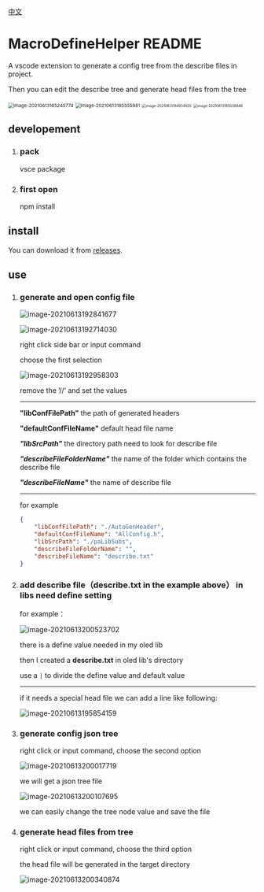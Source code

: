 [中文](./README_CN.md)

# MacroDefineHelper README

A vscode extension to generate a config tree from the describe files in project.

Then you can edit the describe tree and generate head files from the tree

<img src="https://hanbaoaaa.xyz/tuchuang/images/2021/06/13/image-20210613185245774.png" alt="image-20210613185245774" style="zoom:67%;" />

<img src="https://hanbaoaaa.xyz/tuchuang/images/2021/06/13/image-20210613185555981.png" alt="image-20210613185555981" style="zoom: 67%;" />

<img src="https://hanbaoaaa.xyz/tuchuang/images/2021/06/13/image-20210613184934920.png" alt="image-20210613184934920" style="zoom:50%;" />

<img src="https://hanbaoaaa.xyz/tuchuang/images/2021/06/13/image-20210613185038846.png" alt="image-20210613185038846" style="zoom:50%;" />

## developement

1. ### pack

   vsce package

2. ### first open

   npm install

## install

You can download it from [releases](https://github.com/ActivePeter/MacroDefineHelper-vscode/releases/tag/0.0.2).

## use

1. ### generate and open config file

   ![image-20210613192841677](https://hanbaoaaa.xyz/tuchuang/images/2021/06/13/image-20210613192841677.png)

   ![image-20210613192714030](https://hanbaoaaa.xyz/tuchuang/images/2021/06/13/image-20210613192714030.png)

   right click side bar or input command

   choose the first selection

   ![image-20210613192958303](https://hanbaoaaa.xyz/tuchuang/images/2021/06/13/image-20210613192958303.png)

   remove the ’//‘ and set the values

   ---

   **"libConfFilePath"**  the path of generated headers

   **"defaultConfFileName"**  default head file name

   ***"libSrcPath"***   the directory path need to look for describe file 

   ***"describeFileFolderName"***  the name of the folder which contains the describe file

   ***"describeFileName"***   the name of describe file

   ---

   for example

   ```json
   {
       "libConfFilePath": "./AutoGenHeader",
       "defaultConfFileName": "AllConfig.h",
       "libSrcPath": "./paLibSubs",
       "describeFileFolderName": "",
       "describeFileName": "describe.txt"
   }
   ```

2. ### add describe file（describe.txt in the example above） in libs need define setting 

   for example：

   ![image-20210613200523702](https://hanbaoaaa.xyz/tuchuang/images/2021/06/13/image-20210613200523702.png)

   there is a define value needed in my oled lib

   then I created a **describe.txt** in oled lib's directory

   use a `|` to divide the define value and default value

   ----

   if it needs a special head file we can add a line like following:

   ![image-20210613195854159](https://hanbaoaaa.xyz/tuchuang/images/2021/06/13/image-20210613195854159.png)

3. ### generate config json tree

   right click or input command, choose the second option

   ![image-20210613200017719](https://hanbaoaaa.xyz/tuchuang/images/2021/06/13/image-20210613200017719.png)

   we will get a json tree file

   ![image-20210613200107695](https://hanbaoaaa.xyz/tuchuang/images/2021/06/13/image-20210613200107695.png)

   we can easily change the tree node value and save the file

4. ### generate head files from tree

   right click or input command, choose the third option

   the head file will be generated in the target directory

   ![image-20210613200340874](https://hanbaoaaa.xyz/tuchuang/images/2021/06/13/image-20210613200340874.png)